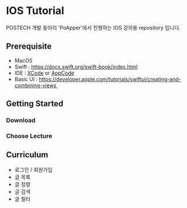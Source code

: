 # IOS Tutorial
POSTECH 개발 동아리 'PoApper'에서 진행하는 IOS 강의용 repository 입니다. 

## Prerequisite
- MacOS
- Swift : https://docs.swift.org/swift-book/index.html
- IDE : [XCode](https://developer.apple.com/kr/xcode/) or [AppCode](https://www.jetbrains.com/objc/)
- Basic UI : https://developer.apple.com/tutorials/swiftui/creating-and-combining-views 

## Getting Started
### Download

### Choose Lecture

## Curriculum
- 로그인 / 회원가입
- 글 목록
- 글 정렬
- 글 검색
- 글 필터
